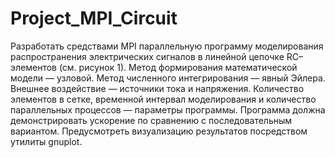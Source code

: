 # Project_MPI_Circuit

Разработать средствами MPI параллельную программу моделирования 
распространения электрических сигналов в линейной цепочке RC–элементов 
(см. рисунок 1). Метод формирования математической модели — узловой. 
Метод численного интегрирования — явный Эйлера. Внешнее воздействие —
источники тока и напряжения. Количество элементов в сетке, временной 
интервал моделирования и количество параллельных процессов — параметры 
программы. Программа должна демонстрировать ускорение по сравнению с 
последовательным вариантом. Предусмотреть визуализацию результатов 
посредством утилиты gnuplot.

